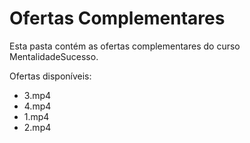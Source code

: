 # Ofertas Complementares

Esta pasta contém as ofertas complementares do curso MentalidadeSucesso.

Ofertas disponíveis:
- 3.mp4
- 4.mp4
- 1.mp4
- 2.mp4